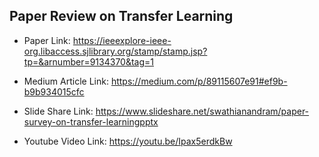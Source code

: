 ## Paper Review on Transfer Learning

* Paper Link: https://ieeexplore-ieee-org.libaccess.sjlibrary.org/stamp/stamp.jsp?tp=&arnumber=9134370&tag=1

* Medium Article Link: https://medium.com/p/89115607e91#ef9b-b9b934015cfc

* Slide Share Link: https://www.slideshare.net/swathianandram/paper-survey-on-transfer-learningpptx

* Youtube Video Link: https://youtu.be/Ipax5erdkBw
